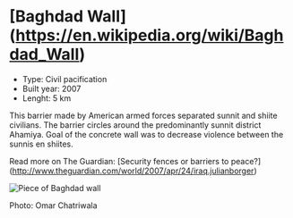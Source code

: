 <!--
West Longitude: 44.3500
North Latitude: 33.3910
East Longitude: 44.3870
South Latitude: 33.3590
-->

# [Baghdad Wall] (https://en.wikipedia.org/wiki/Baghdad_Wall)

* Type: Civil pacification
* Built year: 2007
* Lenght: 5 km

This barrier made by American armed forces separated sunnit and shiite civilians. The barrier circles around the predominantly sunnit district Ahamiya. Goal of the concrete wall was to decrease violence between the sunnis en shiites.

Read more on The Guardian: [Security fences or barriers to peace?] (http://www.theguardian.com/world/2007/apr/24/iraq.julianborger)

![Piece of Baghdad wall](http://c1.staticflickr.com/5/4032/4442751351_6dbdb550c6_b.jpg)

Photo: Omar Chatriwala
